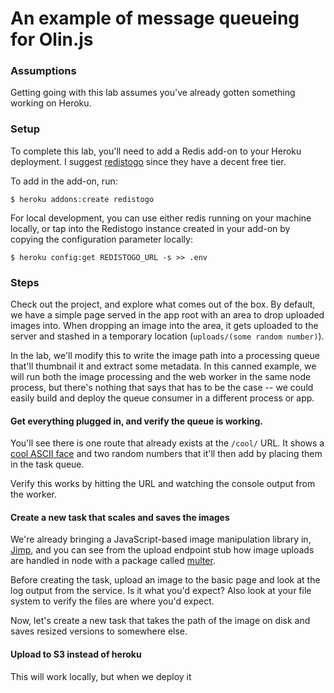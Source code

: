 # An example of message queueing for Olin.js

### Assumptions

Getting going with this lab assumes you've already gotten something working on Heroku.

### Setup

To complete this lab, you'll need to add a Redis add-on to your Heroku deployment. I suggest [redistogo](https://devcenter.heroku.com/articles/redistogo) since they have a decent free tier.

To add in the add-on, run:

```
$ heroku addons:create redistogo
````

For local development, you can use either redis running on your machine locally, or tap into the Redistogo instance created in your add-on by copying the configuration parameter locally:

```
$ heroku config:get REDISTOGO_URL -s >> .env
```

### Steps

Check out the project, and explore what comes out of the box. By default, we have a simple page served in the app root with an area to drop uploaded images into. When dropping an image into the area, it gets uploaded to the server and stashed in a temporary location (`uploads/(some random number)`).

In the lab, we'll modify this to write the image path into a processing queue that'll thumbnail it and extract some metadata. In this canned example, we will run both the image processing and the web worker in the same node process, but there's nothing that says that has to be the case -- we could easily build and deploy the queue consumer in a different process or app.

#### Get everything plugged in, and verify the queue is working.

You'll see there is one route that already exists at the `/cool/` URL. It shows a [cool ASCII face](https://github.com/maxogden/cool-ascii-faces) and two random numbers that it'll then add by placing them in the task queue.

Verify this works by hitting the URL and watching the console output from the worker.

#### Create a new task that scales and saves the images

We're already bringing a JavaScript-based image manipulation library in, [Jimp](https://github.com/oliver-moran/jimp), and you can see from the upload endpoint stub how image uploads are handled in node with a package called [multer](https://github.com/expressjs/multer).

Before creating the task, upload an image to the basic page and look at the log output from the service. Is it what you'd expect? Also look at your file system to verify the files are where you'd expect.

Now, let's create a new task that takes the path of the image on disk and saves resized versions to somewhere else.

#### Upload to S3 instead of heroku

This will work locally, but when we deploy it 
